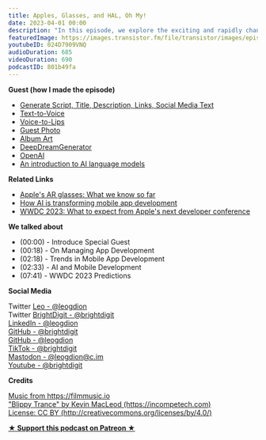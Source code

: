 ```yaml
---
title: Apples, Glasses, and HAL, Oh My!
date: 2023-04-01 00:00
description: "In this episode, we explore the exciting and rapidly changing landscape of iOS development, as we discuss the potential impact of AI, machine learning, and AR glasses on the future of mobile apps. We also make predictions about what Apple might unveil at WWDC 2023, and speculate about the secret plans they may have in store. With a mix of humor, quirkiness, and expert analysis, this podcast episode is a must-listen for anyone interested in the latest trends and developments in iOS app development."
featuredImage: https://images.transistor.fm/file/transistor/images/episode/1240042/full_1678407724-artwork.jpg
youtubeID: 024D7909VNQ
audioDuration: 685
videoDuration: 690
podcastID: 801b49fa
---
```

<p><b>Guest (how I made the episode)</b></p>
<ul>
<li><a href="https://beta.openai.com/demo/">Generate Script, Title, Description, Links, Social Media Text</a></li>
<li>
<a href="https://www.descript.com">Text-to-Voice</a> </li>
<li>
<a href="https://github.com/Rudrabha/Wav2Lip">Voice-to-Lips</a> </li>
<li>
<a href="https://openai.com/product/dall-e-2">Guest Photo</a>  </li>
<li>
<a href="https://www.midjourney.com">Album Art</a> </li>
<li>
<a href="https://deepdreamgenerator.com/">DeepDreamGenerator</a> </li>
<li>
<a href="https://openai.com/">OpenAI</a> </li>
<li>
<a href="https://towardsdatascience.com/an-introduction-to-ai-language-models-49b752f5eb46">An introduction to AI language models</a> </li>
</ul><p><b>Related Links</b></p><ul>
<li>
<a href="https://www.cnet.com/news/apples-ar-glasses-what-we-know-so-far/">Apple's AR glasses: What we know so far</a> </li>
<li><a href="https://www.forbes.com/sites/forbestechcouncil/2020/10/20/how-ai-is-transforming-mobile-app-development/?sh=4f4a4cb4af67">How AI is transforming mobile app development</a></li>
<li>
<a href="https://www.macworld.com/article/345559/wwdc-2023-what-to-expect-from-apples-next-developer-conference.html">WWDC 2023: What to expect from Apple's next developer conference</a> </li>
</ul><p><b>We talked about </b></p><p></p><ul>
<li>(00:00) - Introduce Special Guest</li>
<li>(00:18) - On Managing App Development</li>
<li>(02:18) - Trends in Mobile App Development</li>
<li>(02:33) - AI and Mobile Development</li>
<li>(07:41) - WWDC 2023 Predictions</li>
</ul><p><b>Social Media</b></p><p>Twitter <a href="https://twitter.com/leogdion">Leo - @leogdion</a><a href="https://twitter.com/brightdigit"><br></a>Twitter <a href="https://twitter.com/brightdigit">BrightDigit - @brightdigit</a><br><a href="https://www.linkedin.com/in/leogdion/">LinkedIn - @leogdion</a><br><a href="https://github.com/brightdigit">GitHub - @brightdigit</a><br><a href="https://github.com/leogdion/">GitHub - @leogdion</a><br><a href="https://www.tiktok.com/@brightdigit">TikTok - @brightdigit</a><br><a href="https://c.im/@leogdion">Mastodon - @leogdion@c.im</a><br><a href="http://youtube.com/@brightdigit">Youtube - @brightdigit</a></p><p><b>Credits</b></p><p><a href="https://filmmusic.io/">Music from https://filmmusic.io</a><br><a href="https://incompetech.com/">"Blippy Trance" by Kevin MacLeod (https://incompetech.com)</a><br><a href="http://creativecommons.org/licenses/by/4.0/">License: CC BY (http://creativecommons.org/licenses/by/4.0/)</a></p>
<strong>
  <a href="https://www.patreon.com/empowerappsshow" rel="payment" title="★ Support this podcast on Patreon ★">★ Support this podcast on Patreon ★</a>
</strong>
      